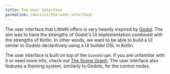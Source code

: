 ```yaml
---
title: The User Interface
permalink: /docs/ui/the-user-interface
---
```


The user interface that LittleKt offers is very heavily inspired by [Godot](https://godotengine.org/). The aim was to have the strengths of Godot's UI implementation combined with the strengths of Kotlin. In other words, we want to be able to build a UI similar to Godots declaritively using a UI builder DSL in Kotlin.

The user interface is built on top of the `SceneGraph`. If you are unfamiliar with it or need more info, check out [The Scene Graph](/docs/scene-graph/the-scene-graph). The user interface also features a theming system, similarly to Godots, for the control nodes.
